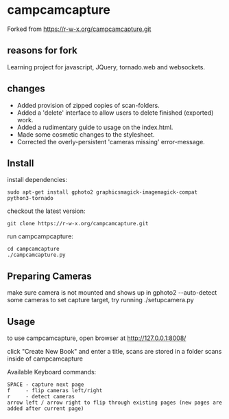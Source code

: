 # campcamcapture

Forked from https://r-w-x.org/campcamcapture.git

## reasons for fork

Learning project for javascript, JQuery, tornado.web and websockets.

## changes

+ Added provision of zipped copies of scan-folders.
+ Added a 'delete' interface to allow users to delete finished (exported) work.
+ Added a rudimentary guide to usage on the index.html.
+ Made some cosmetic changes to the stylesheet.
+ Corrected the overly-persistent 'cameras missing' error-message.
## Install

install dependencies:

    sudo apt-get install gphoto2 graphicsmagick-imagemagick-compat python3-tornado

checkout the latest version:

    git clone https://r-w-x.org/campcamcapture.git


run campcampcapture:

    cd campcamcapture
    ./campcamcapture.py


## Preparing Cameras

make sure camera is not mounted and shows up in gphoto2 --auto-detect
some cameras to set capture target, try running ./setupcamera.py


## Usage

to use campcamcapture, open browser at http://127.0.0.1:8008/

click "Create New Book" and enter a title, scans are stored in a folder scans inside of campcamcapture

Available Keyboard commands:

    SPACE - capture next page
    f     - flip cameras left/right
    r     - detect cameras
    arrow left / arrow right to flip through existing pages (new pages are added after current page)

